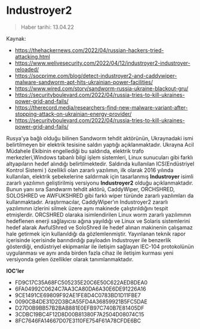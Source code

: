 # Industroyer2

> Haber tarihi: 13.04.22

Kaynak:
- https://thehackernews.com/2022/04/russian-hackers-tried-attacking.html
- https://www.welivesecurity.com/2022/04/12/industroyer2-industroyer-reloaded/
- https://socprime.com/blog/detect-industroyer2-and-caddywiper-malware-sandworm-apt-hits-ukrainian-power-facilities/
- https://www.wired.com/story/sandworm-russia-ukraine-blackout-gru/
- https://securityboulevard.com/2022/04/russia-tries-to-kill-ukraines-power-grid-and-fails/
- https://therecord.media/researchers-find-new-malware-variant-after-stopping-attack-on-ukrainian-energy-provider/
- https://securityboulevard.com/2022/04/russia-tries-to-kill-ukraines-power-grid-and-fails/


Rusya'ya bağlı olduğu bilinen Sandworm tehdit aktörünün, Ukraynadaki ismi belirtilmeyen bir elektrik tesisine saldırı yaptığı açıklanmaktadır. Ukrayna Acil Müdahele Ekibinin engellediği bu saldırıda, elektrik trafo merkezleri,Windows tabanlı bilgi işlem sistemleri, Linux sunucuları gibi farklı altyapıların hedef alındığı belirtilmektedir. Saldırıda kullanılan ICS(Endüstriyel Kontrol Sistemi ) özellikli olan zararlı yazılımın, ilk olarak 2016 yılında kullanılan, elektrik şebekelerine saldırmak için tasarlanmış **Industroyer** isimli zararlı yazılımın geliştirilmiş versiyonu **Industroyer2** olduğu açıklanmaktadır. Bunun yanı sıra Sandwarm tehdit aktörü, CaddyWiper, ORCHSHRED, SOLOSHRED ve AWFUKSHRED gibi farklı wiper türünde zararlı yazılımları da kullanmaktadır. Araştırmacılar, CaddyWiper'ın Industroyer2 zararlı yazılımının izlerini silmek üzere aynı makinede çalıştırıldığını tespit etmişlerdir. ORCSHRED olaraka isimlendirilen Linux worm zararlı yazılımının hedeflenen enerji sağlayıcısı ağına yayıldığı ve Linux ve Solaris sistemlerini hedef alarak AwfulShred ve SoloShred ile hedef alınan makinenin çalışamaz hale getirmek için kullanıldığı da gözlemlenmiştir. Yayınlanan teknik rapor içerisinde içerisinde barındırdığı payloadın Industroyer ile benzerlik gösterdiği, endüstriyel ekipmanlar ile iletişim sağlayan IEC-104 protokolünün uygulanması ve aynı anda birden fazla cihaz ile iletişim kurması yeni versiyonda gelen özellikler olarak tanımlanmaktadır.

**IOC'ler**

- FD9C17C35A68FC505235E20C6E50C622AED8DEA0
- 6FA04992C0624C7AA3CA80DA6A30E6DE91226A16
- 9CE1491CE69809F92AE1FE8D4C0783BD1D11FBE7
- 0090CB4DE31D2D3BCA55FD4A36859921B5FC5DAE
- D27D0B9BB57B2BAB881E0EFB97C740B7E81405DF
- 3CDBC19BC4F12D8D00B81380F7A2504D08074C15
- 8FC7646FA14667D07E3110FE754F61A78CFDE6BC
